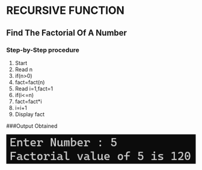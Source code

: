 # RECURSIVE FUNCTION

## Find The Factorial Of A Number  

### Step-by-Step procedure 
1. Start
2. Read n
3. if(n>0)
4. fact=fact(n)
5. Read i=1,fact=1
6. if(i<=n)
7. fact=fact*i
8. i=i+1
9. Display fact
    
###Output Obtained

![Test_Image_1](FactorialRecursive.png)

